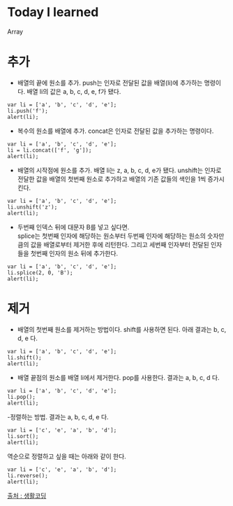 # Today I learned
Array

# 추가
- 배열의 끝에 원소를 추가. push는 인자로 전달된 값을 배열(li)에 추가하는 명령이다. 배열 li의 값은 a, b, c, d, e, f가 됐다.
```
var li = ['a', 'b', 'c', 'd', 'e'];
li.push('f');
alert(li);
```
- 복수의 원소를 배열에 추가. concat은 인자로 전달된 값을 추가하는 명령이다.
```
var li = ['a', 'b', 'c', 'd', 'e'];
li = li.concat(['f', 'g']);
alert(li);
```
- 배열의 시작점에 원소를 추가. 배열 li는 z, a, b, c, d, e가 됐다. unshift는 인자로 전달한 값을 배열의 첫번째 원소로 추가하고 배열의 기존 값들의 색인을 1씩 증가시킨다.
```
var li = ['a', 'b', 'c', 'd', 'e'];
li.unshift('z');
alert(li);
```
- 두번째 인덱스 뒤에 대문자 B를 넣고 싶다면. <br>
splice는 첫번째 인자에 해당하는 원소부터 두번째 인자에 해당하는 원소의 숫자만큼의 값을 배열로부터 제거한 후에 리턴한다. 그리고 세번째 인자부터 전달된 인자들을 첫번째 인자의 원소 뒤에 추가한다.<br>
```
var li = ['a', 'b', 'c', 'd', 'e'];
li.splice(2, 0, 'B');
alert(li);
```

# 제거
- 배열의 첫번째 원소를 제거하는 방법이다. shift를 사용하면 된다. 아래 결과는 b, c, d, e 다.
```
var li = ['a', 'b', 'c', 'd', 'e'];
li.shift();
alert(li);
```
- 배열 끝점의 원소를 배열 li에서 제거한다. pop를 사용한다. 결과는 a, b, c, d 다.
```
var li = ['a', 'b', 'c', 'd', 'e'];
li.pop();
alert(li);
```

-정렬하는 방법. 결과는 a, b, c, d, e 다.
```
var li = ['c', 'e', 'a', 'b', 'd'];
li.sort();
alert(li);
```
역순으로 정렬하고 싶을 때는 아래와 같이 한다.
```
var li = ['c', 'e', 'a', 'b', 'd'];
li.reverse();
alert(li);
```
[출처 : 생활코딩](https://www.opentutorials.org/course/743/4736)
